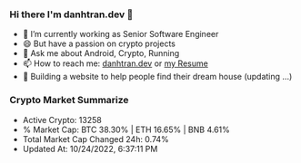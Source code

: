 ### Hi there I'm danhtran.dev 👋

- 🔭 I’m currently working as Senior Software Engineer
- 😄 But have a passion on crypto projects
- 💬 Ask me about Android, Crypto, Running 
- 📫 How to reach me: <a href="https://danhtran.dev" target="_blank">danhtran.dev</a> or <a href="Developer-Resume.pdf" target="_blank">my Resume</a>
- 🌱 Building a website to help people find their dream house (updating ...)

### Crypto Market Summarize
- Active Crypto: 13258
- % Market Cap: BTC 38.30% | ETH 16.65% | BNB 4.61%
- Total Market Cap Changed 24h: 0.74%
- Updated At: 10/24/2022, 6:37:11 PM

